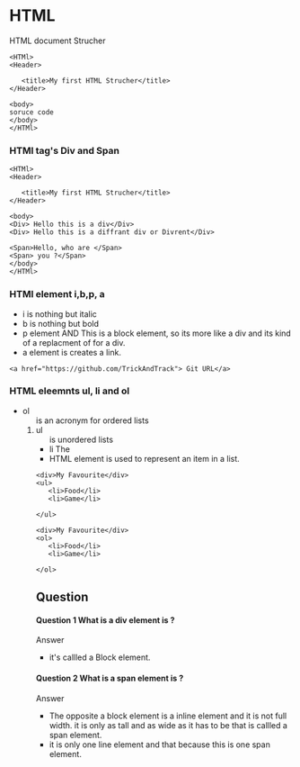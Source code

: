 # HTML

HTML document Strucher
```
<HTMl>
<Header>

   <title>My first HTML Strucher</title>
</Header>

<body>
soruce code
</body>
</HTMl>

```

### HTMl tag's Div and Span

```
<HTMl>
<Header>

   <title>My first HTML Strucher</title>
</Header>

<body>
<Div> Hello this is a div</Div>
<Div> Hello this is a diffrant div or Divrent</Div>

<Span>Hello, who are </Span>
<Span> you ?</Span>
</body>
</HTMl>

```

### HTMl element i,b,p, a
- i is nothing but italic 
- b is nothing but bold
- p element AND This is a block element, so its more like a div and its kind of a replacment of for a div.
- a element is creates a link.

```
<a href="https://github.com/TrickAndTrack"> Git URL</a>
```

### HTML eleemnts  ul, li and ol

- ol <ol> is an acronym for ordered lists 
- ul <ul> is unordered lists
- li The <li> HTML element is used to represent an item in a list.


```
<div>My Favourite</div>
<ul>
   <li>Food</li>
   <li>Game</li>

</ul>

```
```
<div>My Favourite</div>
<ol>
   <li>Food</li>
   <li>Game</li>

</ol>

```
 



## Question

#### Question 1 What is a div element is ?

Answer 
- it's callled a Block element.
#### Question 2 What is a span element is ?

Answer 
- The opposite a block element is a inline element and it is not full width. it is only as tall and as wide as it has to be that is callled a span element.
- it is only one line element and that because this is one span element.
